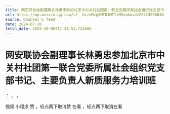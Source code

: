 ```yaml
---
title: 网安联协会副理事长林勇忠参加北京市中关村社团第一联合党委所属社会组织党支部书记、主要负责人新质服务力培训班
url: https://mp.weixin.qq.com/s?__biz=Mzg3MTU1MTIzMQ==&mid=2247493663&idx=2&sn=ac0482e931c7848adbefea3bdaf19946
source: Doonsec's feed
date: 2024-07-18
fetch_date: 2025-10-06T17:41:51.722686
---
```


# 网安联协会副理事长林勇忠参加北京市中关村社团第一联合党委所属社会组织党支部书记、主要负责人新质服务力培训班

：
，
。

视频
小程序
赞
，轻点两下取消赞
在看
，轻点两下取消在看